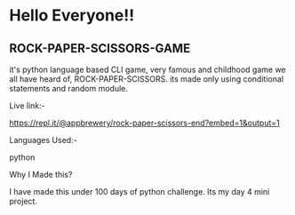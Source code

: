 # Hello Everyone!!
## ROCK-PAPER-SCISSORS-GAME

it's python language based CLI game, very famous and childhood game we all have heard of, ROCK-PAPER-SCISSORS. its made only using conditional statements and random module.

Live link:-

https://repl.it/@appbrewery/rock-paper-scissors-end?embed=1&output=1

Languages Used:-

python

Why I Made this?

I have made this under 100 days of python challenge. Its my day 4 mini project.